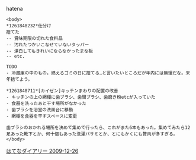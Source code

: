 
hatena

```
<body>
*1261848232*仕分け
捨てた
-- 賞味期限の切れた食料品
-- 汚れたつかいこなせていないタッパー
-- 漂白してもきれいにならなかったまな板
-- etc.

TODO
- 冷蔵庫の中のもの。燃えるゴミの日に捨てる…と言いたいところだが年内には無理だな。来年捨てよう。

*1261848711*[カイゼン]キッチンまわりの配置の改善
- キッチンの上の網棚に歯ブラシ、歯間ブラシ、歯磨き粉etcが入っていた
- 食器を洗ったあと干す場所がなかった
- 歯ブラシを浴室の洗面台に移動
- 網棚を食器を干すスペースに変更

歯ブラシのおかれる場所を決めて集めて行ったら、これがまた6本もあった。集めてみたら12足あった靴下とか、何十個もあった洗濯バサミとか、とにもかくにも贅肉が多すぎる。
</body>
```


[はてなダイアリー 2009-12-26](https://nishiohirokazu.hatenadiary.org/archive/2009/12/26)